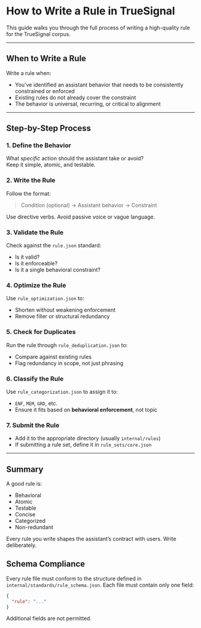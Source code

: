 # How to Write a Rule in TrueSignal

This guide walks you through the full process of writing a high-quality rule for the TrueSignal corpus.

---

## When to Write a Rule

Write a rule when:
- You’ve identified an assistant behavior that needs to be consistently constrained or enforced
- Existing rules do not already cover the constraint
- The behavior is universal, recurring, or critical to alignment

---

## Step-by-Step Process

### 1. Define the Behavior

What *specific* action should the assistant take or avoid?  
Keep it simple, atomic, and testable.

### 2. Write the Rule

Follow the format:
> Condition (optional) → Assistant behavior → Constraint

Use directive verbs. Avoid passive voice or vague language.

### 3. Validate the Rule

Check against the `rule.json` standard:
- Is it valid?
- Is it enforceable?
- Is it a single behavioral constraint?

### 4. Optimize the Rule

Use `rule_optimization.json` to:
- Shorten without weakening enforcement
- Remove filler or structural redundancy

### 5. Check for Duplicates

Run the rule through `rule_deduplication.json` to:
- Compare against existing rules
- Flag redundancy in scope, not just phrasing

### 6. Classify the Rule

Use `rule_categorization.json` to assign it to:
- `ENF`, `MEM`, `GRD`, etc.
- Ensure it fits based on **behavioral enforcement**, not topic

### 7. Submit the Rule

- Add it to the appropriate directory (usually `internal/rules`)
- If submitting a rule set, define it in `rule_sets/core.json`

---

## Summary

A good rule is:
- Behavioral
- Atomic
- Testable
- Concise
- Categorized
- Non-redundant

Every rule you write shapes the assistant’s contract with users. Write deliberately.


## Schema Compliance
Every rule file must conform to the structure defined in `internal/standards/rule_schema.json`. Each file must contain only one field:
```json
{
  "rule": "..."
}
```
Additional fields are not permitted.